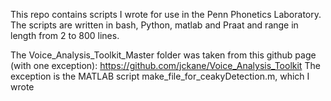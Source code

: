 This repo contains scripts I wrote for use in the Penn Phonetics Laboratory. The scripts are written in bash, Python, matlab and Praat and range in length from 2 to 800 lines.

The Voice_Analysis_Toolkit_Master folder was taken from this github page (with one exception): https://github.com/jckane/Voice_Analysis_Toolkit
    The exception is the MATLAB script make_file_for_ceakyDetection.m, which I wrote
